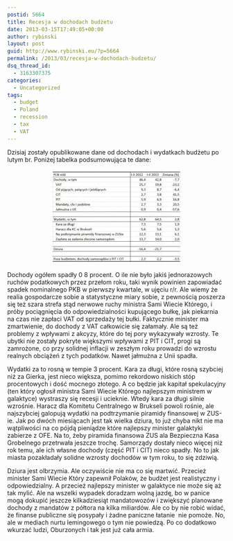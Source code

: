```yaml
---
postid: 5664
title: Recesja w dochodach budżetu
date: 2013-03-15T17:49:05+00:00
author: rybinski
layout: post
guid: http://www.rybinski.eu/?p=5664
permalink: /2013/03/recesja-w-dochodach-budzetu/
dsq_thread_id:
  - 3163307375
categories:
  - Uncategorized
tags:
  - budget
  - Poland
  - recession
  - tax
  - VAT
---
```

Dzisiaj zostały opublikowane dane od dochodach i wydatkach budżetu po lutym br. Poniżej tabelka podsumowująca te dane:

<p style="text-align: center;">
  <a href="/uploads/2013/03/budzet_luty_2013.jpg"><img class="size-medium wp-image-5665 aligncenter" title="budzet_luty_2013" src="/uploads/2013/03/budzet_luty_2013-300x218.jpg" alt="" width="300" height="218" /></a>
</p>

Dochody ogółem spadły 0 8 procent. O ile nie było jakiś jednorazowych ruchów podatkowych przez przełom roku, taki wynik powinien zapowiadać spadek nominalnego PKB w pierwszy kwartale, w ujęciu r/r. Ale wiemy że realia gospodarcze sobie a statystyczne miary sobie, z pewnością poszerza się też szara strefa stąd nerwowe ruchy ministra Sami Wiecie Którego, i próby pociągnięcia do odpowiedzialności kupującego bułkę, jak piekarnia na czas nie zapłaci VAT od sprzedaży tej bułki. Faktycznie minister ma zmartwienie, do dochody z VAT całkowicie się załamały. Ale są też problemy z wpływami z akcyzy, które do tej pory wykazywały wzrosty. Te ubytki nie zostały pokryte większymi wpływami z PIT i CIT, progi są zamrożone, co przy solidnej inflacji w zeszłym roku prowadzi do wzrostu realnych obciążeń z tych podatków. Nawet jałmużna z Unii spadła.

<!--more-->

Wydatki za to rosną w tempie 3 procent. Kara za długi, które rosną szybciej niż za Gierka, jest nieco większa, pomimo rekordowo niskich stóp procentowych i dość mocnego złotego. A co będzie jak kapitał spekulacyjny (ten który ogłosił ministra Sami Wiecie Którego najlepszym ministrem w galaktyce) wystraszy się recesji i ucieknie. Wtedy kara za długi silnie wzrośnie. Haracz dla Komitetu Centralnego w Brukseli powoli rośnie, ale najszybciej galopują wydatki na podtrzymanie piramidy finansowej w ZUS-ie. Jak po dwóch miesiącach jest tak wielka dziura, to już chyba nikt nie ma wątpliwości na co pójdą pieniądze które najlepszy minister galaktyki  zabierze z OFE. Na to, żeby piramida finansowa ZUS ala Bezpieczna Kasa Grobelnego przetrwała jeszcze trochę. Samorządy dostały nieco więcej niż rok temu, ale ich własne dochody (część PIT i CIT) nieco spadły. No to jak miasta pozakładały solidne wzrosty dochodów w tym roku, to się zdziwią.

Dziura jest olbrzymia. Ale oczywiście nie ma co się martwić. Przecież minister Sami Wiecie Który zapewnił Polaków, że budżet jest realistyczny i odpowiedzialny. A przecież najlepszy minister w galaktyce nie może się aż tak mylić. Ale na wszelki wypadek doradzam wolną jazdę, bo w panice mogą dokupić jeszcze kilkadziesiąt mandatowozów i zwiększyć planowane dochody z mandatów z półtora na kilka miliardów. Ale co by nie robić widać, że finanse publiczne się posypały i żadne paniczne łatanie  nie pomoże. No, ale w mediach nurtu lemingowego o tym nie powiedzą. Po co dodatkowo wkurzać ludzi, Oburzonych i tak jest już cała armia.

 

